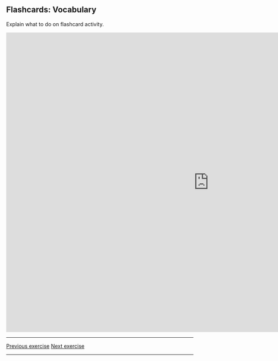 <h2>Flashcards: Vocabulary</h2>

<p>Explain what to do on flashcard activity.
  </p>
  
<iframe src="https://h5p.org/h5p/embed/366112" width="1090" height="806" frameborder="0" allowfullscreen="allowfullscreen"></iframe><script src="https://h5p.org/sites/all/modules/h5p/library/js/h5p-resizer.js" charset="UTF-8"></script>

<hr>

<p>
  <a href="learnspanish.html" class="btnflt-l">Previous exercise</a>
  <a href="learnspanish3.html" class="btnflt-r">Next exercise</a>
  </p>
  <div style="clear:both;"> </div>

<hr>

